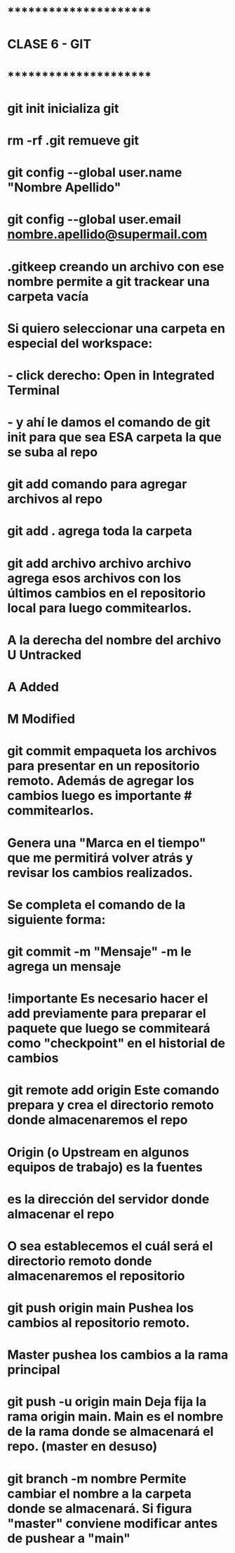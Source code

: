 # *********************
#     CLASE 6 - GIT
# *********************
# 
# git init        inicializa git
# rm -rf .git     remueve git
# 
# git config --global user.name "Nombre Apellido"
# git config --global user.email nombre.apellido@supermail.com
# 
# .gitkeep        creando un archivo con ese nombre permite a git trackear una carpeta vacía
# 
# Si quiero seleccionar una carpeta en especial del workspace:
#     - click derecho: Open in Integrated Terminal
#     - y ahí le damos el comando de git  init para que sea ESA carpeta la que se suba al repo
# 
# git add                             comando para agregar archivos al repo
# git add .                           agrega toda la carpeta
# git add archivo archivo archivo     agrega esos archivos con los últimos cambios en el repositorio local para luego commitearlos.
# 
# 
# A la derecha del nombre  del archivo    U   Untracked
#                                         A   Added
#                                         M   Modified
# 
# git commit      empaqueta los archivos para presentar en un repositorio remoto. Además de agregar los cambios luego es importante # commitearlos.
# Genera una "Marca en el tiempo" que me permitirá volver atrás y revisar los cambios realizados.
# Se completa el comando de la siguiente forma:
# 
# git commit -m "Mensaje"            -m le agrega un mensaje
# 
# !importante     Es necesario hacer el add previamente para preparar el paquete que luego se commiteará como "checkpoint" en el historial de cambios
# 
# git remote add origin <url>       Este comando prepara y crea el directorio remoto donde almacenaremos el repo
#                                   Origin (o Upstream en algunos equipos de trabajo) es la fuentes
#                                   <url>   es la dirección del servidor donde almacenar el repo  
#                                   O sea establecemos el cuál será el directorio remoto donde almacenaremos el repositorio    
# git push origin main              Pushea los cambios al repositorio remoto. 
#                                   Master pushea los cambios a la rama principal
#
# git push -u origin main           Deja fija la rama origin main. Main es el nombre de la rama donde se almacenará el repo. (master en desuso)
#
# git branch -m nombre              Permite cambiar el nombre a la carpeta donde se almacenará. Si figura "master" conviene modificar antes de pushear a "main"
